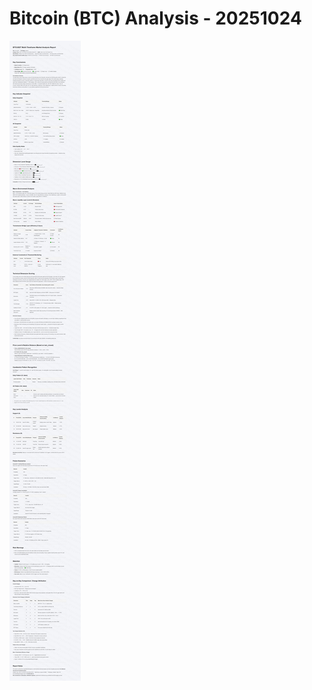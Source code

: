 # Bitcoin (BTC) Analysis - 20251024

![Bitcoin (BTC) Analysis - 20251024](../images/BTCUSDT_20251024_EN.png)
